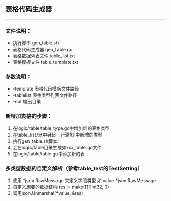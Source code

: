## 表格代码生成器
---

### 文件说明：

* 执行脚本 gen_table.sh
* 表格代码生成器 gen_table.go
* 表格数据列表文件 table_list.txt
* 表格模板文件 table_template.txt

### 参数说明：

* -template 表格代码模板文件路径
* -tablelist 表格类型列表文件路径
* -out 输出目录

### 新增加表格的步骤：

1. 在logic/table/table_type.go中增加新的表格类型
2. 在table_list.txt中另起一行添加1中新增的类型
3. 执行gen_table.sh脚本
4. 会在logic/table目录生成如xxx_table.go文件
5. 在logic/table/table.go中添加新的表

### 多类型数据的自定义解析（参考table_test的TestSetting）

1. 使用 *json.RawMessage 来定义字段类型 如 value *json.RawMessage
2. 自定义想要的数据结构 res := make([][]int32, 0)
3. 调用json.Unmarshal(*value, &res) 
